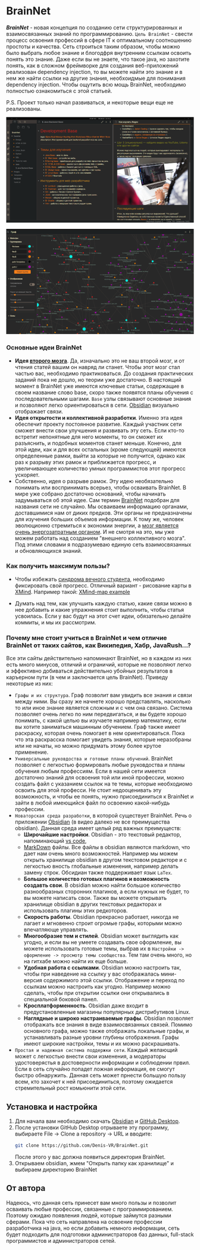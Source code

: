 # BrainNet
***BrainNet*** - новая концепция по созданию сети структурированных и взаимосвязанных знаний по программированию. `Цель BrainNet` - свести процесс освоения профессий в сфере IT к оптимальному соотношению простоты и качества. Сеть строиться таким образом, чтобы можно было выбрать любое знание и блогодфря внутренним ссылкам освоить понять это знание. Даже если вы не знаете, что такое java, но захотите понять, как в сложном фреймворке для создания веб-приложений реализован dependency injection, то вы можете найти это знание и в нем же найти ссылки на другие знания, необхоидмые для понимания dependency injection. Чтобы ощутить всю мощь BrainNet, необходимо полностью ознакомиться с этой статьей.

P.S. Проект только начал развиваться, и некоторые вещи еще не реализованы.

![img](Images/example1.png)

![img](Images/example.png)

### Основные идеи BrainNet
- **Идея [второго мозга](https://www.youtube.com/watch?v=cgaktoUoDVQ)**. Да, изначально это не ваш второй мозг, и от чтения статей вашим он навряд ли станет. Чтобы этот мозг стал частью вас, необходимо практиковаться. До создания практических заданий пока не дошло, но теории уже достаточно. В настоящий момент в BrainNet уже имеются ключевые статьи, содержащие в своем название слово base, скоро также появятся планы обучения с последовательными шагами. `Base` узлы связывают основные знания и позволяют легко ориентироваться в сети. [Obsidian](https://www.youtube.com/watch?v=PiS3pRRj994&t=209s) визуально отображает связи.
- **Идея открытости и коллективной разработки**. Именно эта идея обеспечит проекту постоянное развитие. Каждый участник сети сможет внести свои улучшения и развивать эту сеть. Если кто-то встретит непонятные для него моменты, то он сможет их разъяснить, и подобных моментов станет меньше. Конечно, для этой идеи, как и для всех остальных (кроме следующей) имеются определенные рамки, выйти за которые не получится, однако как раз к разрыву этих рамок и приближается прогресс, и увеличивающее количество умных программистов этот прогресс ускоряет.
- Собственно, идея о разрыве рамок. Эту идею необязательно понимать или воспринимать всерьез, чтобы осваивать BrainNet. В мире уже собрано достаточно оснований, чтобы начинать задумываться об этой идее. Сам термин [BrainNet](https://ru.wikipedia.org/wiki/Нейронет) подобран для названия сети не случайно. Мы осваиваем информацию органами, доставшимися нам от диких предков. Эти органы не предназначены для изучения больших объемов информации. К тому же, человек эволюционно стремиться к экономии энергии, а [мозг является очень энергозатратным органом](https://www.youtube.com/watch?v=hpXNNM_40do). И не смотря на это, мы уже можем работать над созданием "внешнего коллективного мозга". Под этими словами я подразумеваю единую сеть взаимосвязанных и обновляющихся знаний.
### Как получить максимум пользы?
- Чтобы избежать [синдрома вечного студента](https://disshelp.ru/blog/sindrom-vechnogo-studenta-chto-eto-i-zachem-tak-mnogo-uchitsya/), необходимо фиксировать свой прогресс. Отличный вариант - рисование карты в [XMind](https://www.xmind.net). Например такой:
[XMind-map example](Images/example3.png)

- Думать над тем, как улучшить каждую статью, какие связи можно в нее добавить и какие упражнения стоит выполнить, чтобы статья усвоилась. Если у вас будут на этот счет идеи, обязательно делайте коммиты, и мы их рассмотрим. <? Дописать и добавить ссылку на инструкцию по внесению правок ?>

### Почему мне стоит учиться в BrainNet и чем отличие BrainNet от таких сайтов, как Википедия, Хабр, JavaRush...?
Все эти сайты действительно напоминают BrainNet, но в каждом из них есть много минусов, отличий и ограничий, которые не позволяют легко и эффективно добиваться действительно убойных результатов в каръерном пути (в чем и заключается цель BrainNet). Приведу некоторые из них:
- `Графы и их структура`. Граф позволит вам увидить все знания и связи между ними. Вы сразу же начнете хорошо представлять, насколько то или иное знание является сложным и с чем она связано. Система позволяет очень легко по ним передвигаться, и вы будете хорошо понимать, с какой целью вы изучаете например математику, если вы хотите заниматься машинным обучением. Граф также имеет раскраску, которая очень помогает в нем ориентироваться. Пока что эта раскрасска помогает увидеть знания, которые неразобраны или не начаты, но можно придумать этому более крутое применение.
- `Универсальные руковдоства и готовые планы обучений`. BrainNet позволяет с легкостью формировать любые руковдоства и планы обучения любым профессиям. Если в нашей сети имеется достаточно знаний для освоения той или иной профессии, можно создать файл с указанием ссылок на те темы, которые необходиомо освоить для этой професси. Не стоит недооценивать эту возможность, и чтобы ее понять, нужно присоединиться к BrainNet и зайти в любой имеющийся файл по освоению какой-нибудь профессии.
- `Новаторская среда разработки`, в которой существует BrainNet. Речь о приложении [Obsidian](https://www.youtube.com/watch?v=thA3xorIb0U) (в видео далеко не все преимущества obsidian). Данная среда имеет целый ряд важных преимуществ:
	- **Широчайшие настройки**. Obsidian - это текстовый редактор, напоминающий [vs code](https://code.visualstudio.com),
	- [MarkDown](https://lifehacker.ru/chto-takoe-markdown/) файлы. Все файлы в obsidian являются markdown, что дает нам очень много возможностей. Например мы можем открыть хранилище obsidian в другом текстовом редакторе и с легкостью вность глобальные изменения, например делать замену строк. Обсидиан также поддерживает язык `LaTex`.
	- **Большое количество готовых плагинов и возможность создавть свои**. В obsidian можно найти большое количество разнообразных сторонних плагинов, а если нужных не будет, то вы можете написать свои. Также вы можете открывать хранилище obsidian в других текстовых редакторах и использовать плагины этих редкоторов.
	- **Скорость работы**. Obsidian прекрасно работает, никогда не лагает и мгновенно строит огромые графы, которыми можно впечатляюще управлять.
	- **Многообразие тем и стилей**. Obsidian может выглядить как угодно, и если вы не умеете создавать свое оформление, вы можете использовать готовые темы, выбрав их в `Настройки -> оформление -> просмотр темы сообщества`. Тем там очень много, но на гитхабе можно найти их еще больше.
	- **Удобная работа с ссылками**. Obsidian можно настроить так, чтобы при наведение на ссылку у вас отображалась мини-версия содержимого этой ссылки. Отображение и переход по ссылкам можно настроить как угодно. Например можно сделать, чтобы при открытии ссылки они открывались в специальной боковой панел. 
	- **Кросплатформенность**. Obsidian даже входит в предустановленные магазины популярных дистрибутивов Linux.
	- **Наглядные и широко настраиваемые графы**. Obsidian позволяет отображать все знания в виде взаимосвязанных связей. Помимо основного графа, можно также отображать локальные графы, и устанавливать разные уровни глубины отображения. Графы имеют широкие настройки, темы и их можно раскрашивать.
- `Простая и надежная система поддержки сети`. Каждый желающий может с легкостью внести свои изменения, а модераторы удостоверястья в достоверности информации и соблюдении првил. Если в сеть случайно попадет ложная информация, ее смогут быстро обнаружить. Данная сеть может прнести большую пользу всем, кто захочет к ней присоединиться, поэтому ожидается стремительный рост комьюнити этой сети.

## Установка и настройка
1. Для начала вам необходимо скачать [Obsidian](https://obsidian.md/download) и [GitHub Desktop](https://desktop.github.com).
2. После установки GitHub Desktop отрываете эту программу, выбираете File -> Clone a repository -> URL и вводите:
	```bash
	git clone https://github.com/Denis-VR/BrainNet.git
	```
	После этого у вас должна появиться директория BrainNet.
3. Открываем obsidian, жмем "Открыть папку как хранилище" и выбираем директорию BrainNet


<?## Как внести свой вклад
## Как внести свой вклад?
Во-первых необходимо внимательно изучить правила для внесения изменнеий в сеть.
### Какие правила нужно соблюдать, чтобы внести изменения?

  ?>
## От автора
Надеюсь, что данная сеть принесет вам много пользы и позволит осваивать любые профессии, связанные с программированием. Поэтому ожидаю появления людей, которые займутся разными сферами. Пока что сеть направлена на освоение профессии разработчика на java, но если добавить немного информации, сеть будет подходить для подготовки администраторов баз данных, full-stack программистов и администраторов сетей.
